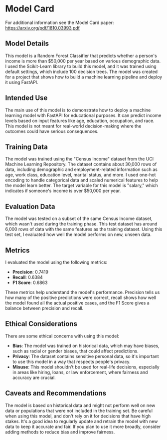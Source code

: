 # Model Card

For additional information see the Model Card paper: https://arxiv.org/pdf/1810.03993.pdf

## Model Details
This model is a Random Forest Classifier that predicts whether a person's income is more than $50,000 per year based on various demographic data. I used the Scikit-Learn library to build this model, and it was trained using default settings, which include 100 decision trees. The model was created for a project that shows how to build a machine learning pipeline and deploy it using FastAPI.

## Intended Use
The main use of this model is to demonstrate how to deploy a machine learning model with FastAPI for educational purposes. It can predict income levels based on input features like age, education, occupation, and race. This model is not meant for real-world decision-making where the outcomes could have serious consequences.

## Training Data
The model was trained using the "Census Income" dataset from the UCI Machine Learning Repository. The dataset contains about 30,000 rows of data, including demographic and employment-related information such as age, work class, education level, marital status, and more. I used one-hot encoding to handle categorical data and scaled numerical features to help the model learn better. The target variable for this model is "salary," which indicates if someone's income is over $50,000 per year.

## Evaluation Data
The model was tested on a subset of the same Census Income dataset, which wasn't used during the training phase. This test dataset has around 6,000 rows of data with the same features as the training dataset. Using this test set, I evaluated how well the model performs on new, unseen data.

## Metrics
I evaluated the model using the following metrics:
- **Precision**: 0.7419
- **Recall**: 0.6384
- **F1 Score**: 0.6863

These metrics help understand the model's performance. Precision tells us how many of the positive predictions were correct, recall shows how well the model found all the actual positive cases, and the F1 Score gives a balance between precision and recall. 

## Ethical Considerations
There are some ethical concerns with using this model:
- **Bias**: The model was trained on historical data, which may have biases, such as racial or gender biases, that could affect predictions.
- **Privacy**: The dataset contains sensitive personal data, so it's important to use this model in a way that respects people's privacy.
- **Misuse**: This model shouldn't be used for real-life decisions, especially in areas like hiring, loans, or law enforcement, where fairness and accuracy are crucial.

## Caveats and Recommendations
The model is based on historical data and might not perform well on new data or populations that were not included in the training set. Be careful when using this model, and don't rely on it for decisions that have high stakes. It's a good idea to regularly update and retrain the model with new data to keep it accurate and fair. If you plan to use it more broadly, consider adding methods to reduce bias and improve fairness.